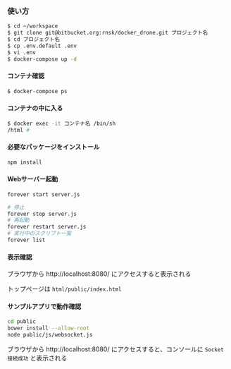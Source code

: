 ### 使い方

```bash
$ cd ~/workspace
$ git clone git@bitbucket.org:rnsk/docker_drone.git プロジェクト名
$ cd プロジェクト名
$ cp .env.default .env
$ vi .env
$ docker-compose up -d
```

#### コンテナ確認

```bash
$ docker-compose ps
```

#### コンテナの中に入る

```bash
$ docker exec -it コンテナ名 /bin/sh
/html #
```

#### 必要なパッケージをインストール

```bash
npm install
```

#### Webサーバー起動

```bash
forever start server.js

# 停止
forever stop server.js
# 再起動
forever restart server.js
# 実行中のスクリプト一覧
forever list
```

#### 表示確認

ブラウザから http://localhost:8080/ にアクセスすると表示される

トップページは `html/public/index.html`

#### サンプルアプリで動作確認

```bash
cd public
bower install --allow-root
node public/js/websocket.js
```

ブラウザから http://localhost:8080/ にアクセスすると、コンソールに `Socket 接続成功` と表示される
